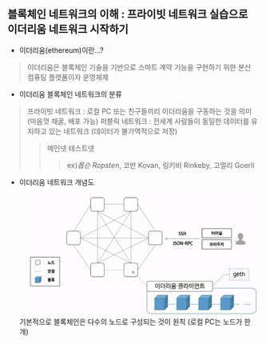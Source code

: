 ## 블록체인 네트워크의 이해 : 프라이빗 네트워크 실습으로 이더리움 네트워크 시작하기
- 이더리움(ethereum)이란...?
> 이더리움은 블록체인 기술을 기반으로 스마트 계약 기능을 구현하기 위한 분산 컴퓨팅 플랫폼이자 운영체제
- 이더리움 블록체인 네트워크의 분류
> 프라이빗 네트워크 : 로컬 PC 또는 친구들끼리 이더리움을 구동하는 것을 의미 (마음껏 채굴, 배포 가능)
> 퍼블릭 네트워크 : 전세계 사람들이 동일한 데이터를 유지하고 있는 네트워크 (데이터가 불가역적으로 저장)
>	> 메인넷
>	> 테스트넷
>	>	> ex)_롭슨 Ropsten_, 코반 Kovan, 링키비 Rinkeby, 고얼리 Goerli

- 이더리움 네트워크 개념도
![networkconcept](md-images/networkconcept.png)
기본적으로 블록체인은 다수의 노드로 구성되는 것이 원칙 (로컬 PC는 노드가 한 개)
